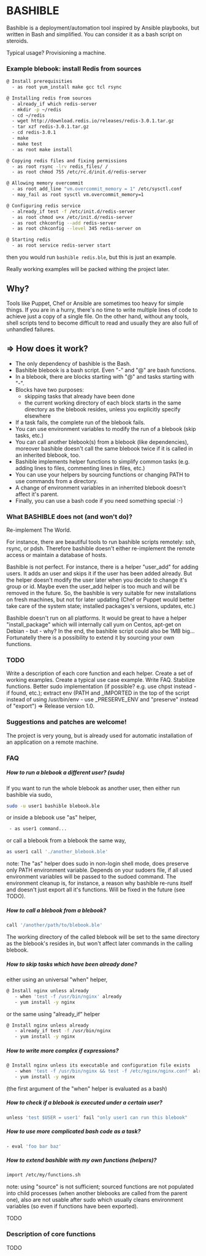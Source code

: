 # BASHIBLE

Bashible is a deployment/automation tool inspired by Ansible playbooks, but written in Bash and simplified. You can consider it as a bash script on steroids.

Typical usage? Provisioning a machine.

### Example blebook: install Redis from sources

```bash
@ Install prerequisities
  - as root yum_install make gcc tcl rsync

@ Installing redis from sources
  - already_if which redis-server
  - mkdir -p ~/redis
  - cd ~/redis
  - wget http://download.redis.io/releases/redis-3.0.1.tar.gz
  - tar xzf redis-3.0.1.tar.gz
  - cd redis-3.0.1
  - make
  - make test
  - as root make install

@ Copying redis files and fixing permissions
  - as root rsync -lrv redis_files/ /
  - as root chmod 755 /etc/rc.d/init.d/redis-server

@ Allowing memory overcommit
  - as root add_line "vm.overcommit_memory = 1" /etc/sysctl.conf
  - may_fail as root sysctl vm.overcommit_memory=1

@ Configuring redis service
  - already_if test -f /etc/init.d/redis-server
  - as root chmod u+x /etc/init.d/redis-server
  - as root chkconfig --add redis-server
  - as root chkconfig --level 345 redis-server on

@ Starting redis
  - as root service redis-server start
```

then you would run `bashible redis.ble`, but this is just an example. 

Really working examples will be packed withing the project later.

## Why?
Tools like Puppet, Chef or Ansible are sometimes too heavy for simple things. If you are in a hurry, there's no time to write multiple lines of code to achieve just a copy of a single file. On the other hand, without any tools, shell scripts tend to become difficult to read and usually they are also full of unhandled failures.

## => How does it work?

  - The only dependency of bashible is the Bash.
  - Bashible blebook is a bash script. Even "-" and "@" are bash functions.
  - In a blebook, there are blocks starting with "@" and tasks starting with "-".
  - Blocks have two purposes:
       - skipping tasks that already have been done
       - the current working directory of each block starts in the same directory as the blebook resides, unless you explicitly specify elsewhere
  - If a task fails, the complete run of the blebook fails.
  - You can use environment variables to modify the run of a blebook (skip tasks, etc.)
  - You can call another blebook(s) from a blebook (like dependencies), moreover bashible doesn't call the same blebook twice if it is called in an inherited blebook, too.
  - Bashible implements helper functions to simplify common tasks (e.g. adding lines to files, commenting lines in files, etc.)
  - You can use your helpers by sourcing functions or changing PATH to use commands from a directory.
  - A change of environment variables in an inherrited blebook doesn't affect it's parent.
  - Finally, you can use a bash code if you need something special :-)


### What BASHIBLE does not (and won't do)?

Re-implement The World. 

For instance, there are beautiful tools to run bashible scripts remotely: ssh, rsync, or pdsh. Therefore bashible doesn't either re-implement the remote access or maintain a database of hosts.

Bashible is not perfect. For instance, there is a helper "user_add" for adding users. It adds an user and skips it if the user has been added already. But the helper doesn't modify the user later when you decide to change it's group or id. Maybe even the user_add helper is too much and will be removed in the future. So, the bashible is very suitable for new installations on fresh machines, but not for later updating (Chef or Puppet would better take care of the system state; installed packages's versions, updates, etc.)

Bashible doesn't run on all platforms. It would be great to have a helper "install_package" which will internally call yum on Centos, apt-get on Debian - but - why? In the end, the bashible script could also be 1MB big... Fortunatelly there is a possibility to extend it by sourcing your own functions.

### TODO

Write a description of each core function and each helper. Create a set of working examples. Create a typical use case example. Write FAQ. Stabilize functions. Better sudo implementation (if possible? e.g. use chpst instead - if found, etc.); extract env (PATH and _IMPORTED in the top of the script instead of using /usr/bin/env - use _PRESERVE_ENV and "preserve" instead of "export")
 => Release version 1.0.

### Suggestions and patches are welcome!

The project is very young, but is already used for automatic installation of an application on a remote machine. 

### FAQ

##### How to run a blebook a different user? (sudo)
If you want to run the whole blebook as another user, then either run bashible via sudo, 
```bash
sudo -u user1 bashible blebook.ble
``` 
or inside a blebook use "as" helper, 
```bash
 - as user1 command... 
```
or call a blebook from a blebook the same way,
```bash
as user1 call './another_blebook.ble'
```

note: The "as" helper does sudo in non-login shell mode, does preserve only PATH environment variable. 
      Depends on your sudoers file, if all used environment variables will be passed to the sudoed command. The environment cleanup is, for instance, a reason why bashible re-runs itself and doesn't just export all it's functions.
      Will be fixed in the future (see TODO).

##### How to call a blebook from a blebook?

```bash
call '/another/path/to/blebook.ble'
```
The working directory of the called blebook will be set to the same directory as the blebook's resides in, but won't affect later commands in the calling blebook.

##### How to skip tasks which have been already done?

either using an universal "when" helper,

```bash
@ Install nginx unless already
   - when 'test -f /usr/bin/nginx' already
   - yum install -y nginx
```
or the same using "already_if" helper

```bash
@ Install nginx unless already
   - already_if test -f /usr/bin/nginx
   - yum install -y nginx
```

##### How to write more complex if expressions?

```bash
@ Install nginx unless its executable and configuration file exists
   - when 'test -f /usr/bin/nginx && test -f /etc/nginx/nginx.conf' already
   - yum install -y nginx
```
(the first argument of the "when" helper is evaluated as a bash)

##### How to check if a blebook is executed under a certain user?

```bash
unless 'test $USER = user1' fail "only user1 can run this blebook"
```

##### How to use more complicated bash code as a task?
```bash
- eval 'foo bar baz'
```

##### How to extend bashible with my own functions (helpers)?
```bash
import /etc/my/functions.sh
```
note: using "source" is not sufficient; sourced functions are not populated into child processes (when another blebooks are called from the parent one), also are not usable after sudo which usually cleans environment variables (so even if functions have been exported).

TODO

### Description of core functions

TODO
